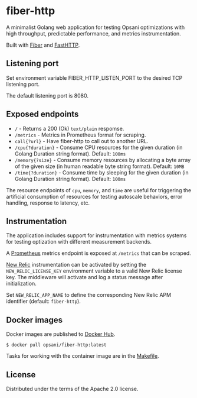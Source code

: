 # fiber-http

A minimalist Golang web application for testing Opsani optimizations with high
throughput, predictable performance, and metrics instrumentation.

Built with [Fiber](https://docs.gofiber.io/) and
[FastHTTP](https://github.com/valyala/fasthttp).

## Listening port
Set environment variable FIBER_HTTP_LISTEN_PORT to the desired TCP listening port.

The default listening port is 8080.

## Exposed endpoints

* `/` - Returns a 200 (Ok) `text/plain` respomse.
* `/metrics` - Metrics in Prometheus format for scraping.
* `call{?url}` - Have fiber-http to call out to another URL.
* `/cpu{?duration}` - Consume CPU resources for the given duration (in Golang
  Duration string format). Default: `100ms`
* `/memory{?size}` - Consume memory resources by allocating a byte array of the
  given size (in human readable byte string format). Default: `10MB`
* `/time{?duration}` - Consume time by sleeping for the given duration (in
  Golang Duration string format). Default: `100ms`

The resource endpoints of `cpu`, `memory`, and `time` are useful for triggering
the artificial consumption of resources for testing autoscale behaviors, error
handling, response to latency, etc.

## Instrumentation

The application includes support for instrumentation with metrics systems for
testing optization with different measurement backends.

A [Prometheus](https://prometheus.io/) metrics endpoint is exposed at `/metrics`
that can be scraped.

[New Relic](https://newrelic.com/) instrumentation can be activated by setting
the `NEW_RELIC_LICENSE_KEY` environment variable to a valid New Relic license
key. The middleware will activate and log a status message after initialization.

Set `NEW_RELIC_APP_NAME` to define the corresponding New Relic APM identifier (default: `fiber-http`).

## Docker images

Docker images are published to [Docker
Hub](https://hub.docker.com/r/opsani/fiber-http).

```console
$ docker pull opsani/fiber-http:latest
```

Tasks for working with the container image are in the [Makefile](Makefile).

## License

Distributed under the terms of the Apache 2.0 license.

